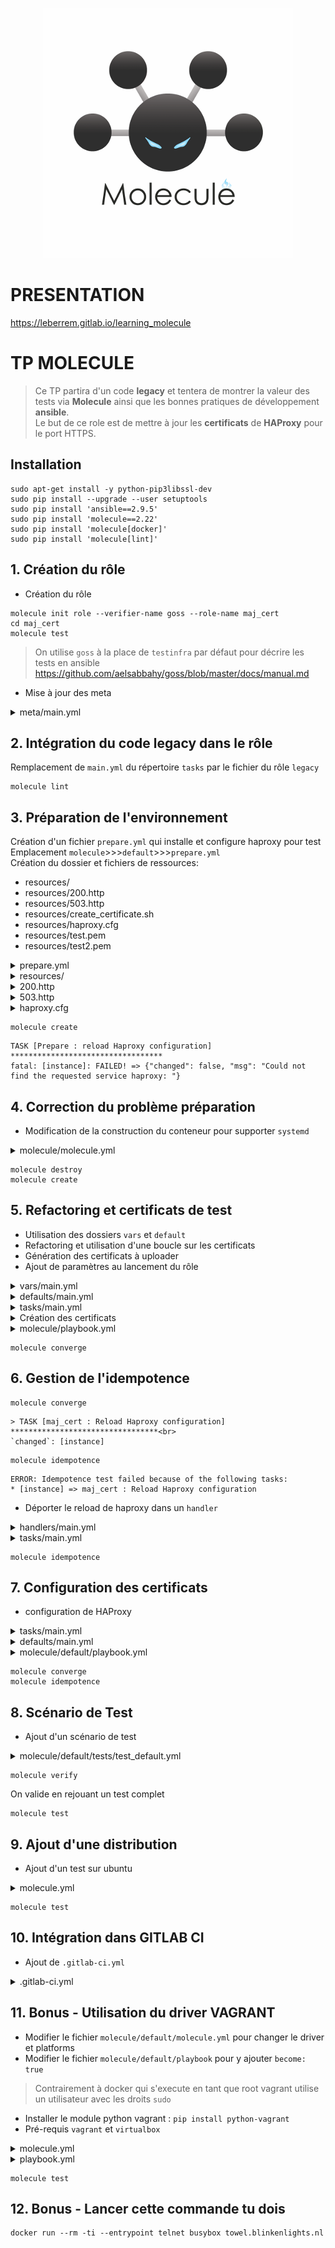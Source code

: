 <div align="center">

![black molecule](images/black%20molecule.png)

</div>

# PRESENTATION

https://leberrem.gitlab.io/learning_molecule

# TP MOLECULE

> Ce TP partira d'un code **legacy** et tentera de montrer la valeur des tests via **Molecule** ainsi que les bonnes pratiques de développement **ansible**.<br>
> Le but de ce role est de mettre à jour les **certificats** de **HAProxy** pour le port HTTPS.

## Installation

```shell
sudo apt-get install -y python-pip3libssl-dev
sudo pip install --upgrade --user setuptools
sudo pip install 'ansible==2.9.5'
sudo pip install 'molecule==2.22'
sudo pip install 'molecule[docker]'
sudo pip install 'molecule[lint]'
```

## 1. Création du rôle

* Création du rôle

```shell
molecule init role --verifier-name goss --role-name maj_cert
cd maj_cert
molecule test
```

> On utilise `goss` à la place de `testinfra` par défaut pour décrire les tests en ansible<br>
> <https://github.com/aelsabbahy/goss/blob/master/docs/manual.md>

* Mise à jour des meta

<details><summary>meta/main.yml</summary>
<p>

```yml
---
galaxy_info:
  author: Mikaël LE BERRE
  description: Configuration des certificats HAProxy
  company: MLB
  license: Private
  min_ansible_version: 2.9
  platforms:
  - name: Centos
    versions:
    - 7
  - name: Ubuntu
    versions:
    - 16.04
  galaxy_tags: []
dependencies: []
```

</p>
</details>

## 2. Intégration du code legacy dans le rôle

Remplacement de `main.yml` du répertoire `tasks` par le fichier du rôle `legacy`

```shell
molecule lint
```

## 3. Préparation de l'environnement

Création d'un fichier `prepare.yml` qui installe et configure haproxy pour test<br>
Emplacement `molecule`>>>`default`>>>`prepare.yml`<br>
Création du dossier et fichiers de ressources:

* resources/
* resources/200.http
* resources/503.http
* resources/create_certificate.sh
* resources/haproxy.cfg
* resources/test.pem
* resources/test2.pem

<details><summary>prepare.yml</summary>
<p>

```yml
---

- name: "Prepare"
  hosts: all
  become: yes

  vars:
    haproxy_dir: "/etc/haproxy"

  tasks:
    - name: "Prepare : Install haproxy"
      package:
        name: "haproxy"
        state: present

    - name: "Prepare : Install openssl"
      package:
        name: "openssl"
        state: present

    - name: "Prepare : generate certificate"
      shell: |
        openssl genrsa -out {{ haproxy_dir }}/default.key 2048
        openssl req -new -key {{ haproxy_dir }}/default.key -out {{ haproxy_dir }}/default.csr -subj "/C=GB/ST=London/L=London/O=Global Security/OU=IT Department/CN=default.com"
        openssl x509 -req -days 365 -in {{ haproxy_dir }}/default.csr -signkey {{ haproxy_dir }}/default.key -out {{ haproxy_dir }}/default.crt
        cat {{ haproxy_dir }}/default.key {{ haproxy_dir }}/default.crt > {{ haproxy_dir }}/default.pem

    - name: "Prepare : copy resources"
      copy:
        src: "{{ item }}"
        dest: "{{ haproxy_dir }}"
      with_items:
        - resources/200.http
        - resources/503.http
        - resources/haproxy.cfg

    - name: "Prepare : reload Haproxy configuration"
      service:
        name: "haproxy"
        state: reloaded
```

</p>
</details>

<details><summary>resources/</summary>
<p>

```html
mkdir -p molecule/default/resources
```

</p>
</details>

<details><summary>200.http</summary>
<p>

```html
HTTP/1.0 200 OK
Cache-Control: no-cache
Connection: close
Content-Type: text/html

<html>
    <title>200 OK</title>
    <body>
        <h1>200 OK</h1>
    </body>
</html>
```

</p>
</details>

<details><summary>503.http</summary>
<p>

```html
HTTP/1.0 503 Service Unavailable
Cache-Control: no-cache
Connection: close
Content-Type: text/html

<html>
    <title>503 Service Unavailable</title>
    <body>
        <h1>503 Service Unavailable</h1>
    </body>
</html>
```

</p>
</details>

<details><summary>haproxy.cfg</summary>
<p>

```ini
global
    log         127.0.0.1 len 4096 local2
    chroot      /var/lib/haproxy
    pidfile     /var/run/haproxy.pid
    user        haproxy
    group       haproxy
    tune.ssl.default-dh-param 2048
    ssl-default-bind-ciphers ECDHE-RSA-AES128-GCM-SHA256:ECDHE-ECDSA-AES128-GCM-SHA256:ECDHE-RSA-AES256-GCM-SHA384:ECDHE-ECDSA-AES256-GCM-SHA384:DHE-RSA-AES128-GCM-SHA256:DHE-DSS-AES128-GCM-SHA256:kEDH+AESGCM:ECDHE-RSA-AES128-SHA256:ECDHE-ECDSA-AES128-SHA256:ECDHE-RSA-AES128-SHA:ECDHE-ECDSA-AES128-SHA:ECDHE-RSA-AES256-SHA384:ECDHE-ECDSA-AES256-SHA384:ECDHE-RSA-AES256-SHA:ECDHE-ECDSA-AES256-SHA:DHE-RSA-AES128-SHA256:DHE-RSA-AES128-SHA:DHE-DSS-AES128-SHA256:DHE-RSA-AES256-SHA256:DHE-DSS-AES256-SHA:DHE-RSA-AES256-SHA:AES128-GCM-SHA256:AES256-GCM-SHA384:AES128-SHA256:AES256-SHA256:AES128-SHA:AES256-SHA:AES:CAMELLIA:DES-CBC3-SHA:!aNULL:!eNULL:!EXPORT:!DES:!RC4:!MD5:!PSK:!aECDH:!EDH-DSS-DES-CBC3-SHA:!EDH-RSA-DES-CBC3-SHA:!KRB5-DES-CBC3-SHA
    ssl-default-bind-options no-sslv3

defaults
    mode        http
    log         global
    option      httplog
    timeout     http-request 10s
    timeout     queue 1m
    timeout     connect 10s
    timeout     client 1m
    timeout     server 7200s
    timeout     http-keep-alive 10s
    timeout     check 10s
    maxconn     5000
    errorfile   503 /etc/haproxy/503.http

frontend web
    bind *:80
    redirect scheme https if !{ ssl_fc }
    default_backend b_default

frontend webssl
    bind *:443 ssl crt /etc/haproxy/default.pem no-sslv3
    http-request set-header X-Forwarded-Proto https if { ssl_fc }
    capture request header User-Agent len 20
    default_backend b_default

backend b_default
    errorfile 503 /etc/haproxy/200.http
```

</p>
</details>

```shell
molecule create
```

```shell
TASK [Prepare : reload Haproxy configuration] **********************************
fatal: [instance]: FAILED! => {"changed": false, "msg": "Could not find the requested service haproxy: "}
```

## 4. Correction du problème préparation

* Modification de la construction du conteneur pour supporter `systemd`

<details><summary>molecule/molecule.yml</summary>
<p>

```yml
---
dependency:
  name: galaxy
driver:
  name: docker
lint:
  name: yamllint
platforms:
  - name: instance
    image: centos:7
    # --- systemd ---
    command: /sbin/init
    tmpfs:
      - /run
      - /tmp
    volumes:
      - /sys/fs/cgroup:/sys/fs/cgroup:ro
provisioner:
  name: ansible
  lint:
    name: ansible-lint
verifier:
  name: goss
  lint:
    name: yamllint
```

</p>
</details>

```shell
molecule destroy
molecule create
```

## 5. Refactoring et certificats de test

* Utilisation des dossiers `vars` et `default`
* Refactoring et utilisation d'une boucle sur les certificats
* Génération des certificats à uploader
* Ajout de paramètres au lancement du rôle

<details><summary>vars/main.yml</summary>
<p>

```yml
---
cert_files: []
```

</p>
</details>

<details><summary>defaults/main.yml</summary>
<p>

```yml
---
certs_dir: "/etc/haproxy"
```

</p>
</details>

<details><summary>tasks/main.yml</summary>
<p>

```yml
---
- name: "Copy ssl cert for web server"
  copy:
    src: "{{ item.folder }}/{{ item.filename }}"
    dest: "{{ certs_dir }}/{{ item.filename }}"
  with_items:
    - "{{ cert_files }}"

- name: "Reload Haproxy configuration"
  service:
    name: "haproxy"
    state: reloaded
```

</p>
</details>

<details><summary>Création des certificats</summary>
<p>

script `molecule/default/resources/create_certificate.sh` d'aide à la génération des certificats
```shell
#!/bin/bash

if [ -z $1 ]; then
    echo "please enter certificate name as parameter"
    echo "create_certificate.sh default"
    exit 1
else
    name=$1
fi

validity=11499

openssl genrsa -out ${name}.key 2048
openssl req -new -key ${name}.key -out ${name}.csr -subj "/C=GB/ST=London/L=London/O=Global Security/OU=IT Department/CN=${name}.com"
openssl x509 -req -days ${validity} -in ${name}.csr -signkey ${name}.key -out ${name}.crt
cat ${name}.key ${name}.crt > ${name}.pem

rm -f ${name}.crt ${name}.csr ${name}.key

openssl x509 -enddate -noout -in ${name}.pem
```

Génération des certificats de test
```shell
cd molecule/default/resources
sh ./create_certificate.sh test
sh ./create_certificate.sh test2
cd -
```

</p>
</details>

<details><summary>molecule/playbook.yml</summary>
<p>

```yml
---
- name: Converge
  hosts: all
  become: yes
  roles:
    - role: maj_cert
      cert_files:
        - filename: "test.pem"
          folder: "resources"
        - filename: "test2.pem"
          folder: "resources"
```

</p>
</details>

```shell
molecule converge
```

## 6. Gestion de l'idempotence

```shell
molecule converge
```

```shell
> TASK [maj_cert : Reload Haproxy configuration] *********************************<br>
`changed`: [instance]
```

```shell
molecule idempotence
```

```shell
ERROR: Idempotence test failed because of the following tasks:
* [instance] => maj_cert : Reload Haproxy configuration
```

* Déporter le reload de haproxy dans un `handler`

<details><summary>handlers/main.yml</summary>
<p>

```yml
---
- name: "Reload Haproxy"
  service:
    name: "haproxy"
    state: reloaded
```

</p>
</details>

<details><summary>tasks/main.yml</summary>
<p>

```yml
---
- name: "Copy ssl cert for web server"
  copy:
    src: "{{ item.folder }}/{{ item.filename }}"
    dest: "{{ certs_dir }}/{{ item.filename }}"
  with_items:
    - "{{ cert_files }}"
  notify:
     - Reload Haproxy
```

</p>
</details>

```shell
molecule idempotence
```

## 7. Configuration des certificats

* configuration de HAProxy

<details><summary>tasks/main.yml</summary>
<p>

```yml

---
- name: "Copy ssl cert for web server"
  copy:
    src: "{{ item.folder }}/{{ item.filename }}"
    dest: "{{ certs_dir }}/{{ item.filename }}"
  with_items:
    - "{{ cert_files }}"
  notify:
     - Reload Haproxy

- name: "Update HAProxy configuration"
  block:

  - name: "intialize certs string"
    set_fact:
      certs_strings: ""

  - name: "create certs string"
    set_fact:
      certs_strings: "{{ certs_strings }} crt {{ certs_dir }}/{{ item.filename }}"
    with_items:
      - "{{ cert_files }}"

  - name: "view certs string"
    debug:
      msg: "{{ certs_strings }}"

  - name: "update ssl configuration"
    lineinfile:
      path: "{{ haproxy_config }}"
      regexp: '(^.*{{ frontend_port }}.*?)\ crt.*(\ no-sslv3.*$)'
      line: '\1{{ certs_strings }}\2'
      backrefs: yes
      state: present
    notify:
      - Reload Haproxy

  when: maj_haproxy_config
```

</p>
</details>

<details><summary>defaults/main.yml</summary>
<p>

```yml
---
certs_dir: "/etc/haproxy"
maj_haproxy_config: false
haproxy_config: "/etc/haproxy/haproxy.cfg"
frontend_port: "443"
```

</p>
</details>

<details><summary>molecule/default/playbook.yml</summary>
<p>

```yml
---
- name: Converge
  hosts: all
  roles:
    - role: maj_cert
      cert_files:
        - filename: "test.pem"
          folder: "resources"
        - filename: "test2.pem"
          folder: "resources"
      maj_haproxy_config: true
```

</p>
</details>


```shell
molecule converge
molecule idempotence
```

## 8. Scénario de Test

* Ajout d'un scénario de test

<details><summary>molecule/default/tests/test_default.yml</summary>
<p>

```yml
# Molecule managed

---
command:
  version:
    exit-status: 0
    exec: "echo -n | openssl s_client -connect 127.0.0.1:443 -servername test2.com 2>/dev/null | openssl x509 -noout -text | grep -i 'subject:' | sed 's/^.*CN=//'"
    stdout:
    - test2.com
    stderr: []
    timeout: 1000
    skip: false
```

</p>
</details>

```shell
molecule verify
```

On valide en rejouant un test complet

```shell
molecule test
```

## 9. Ajout d'une distribution

* Ajout d'un test sur ubuntu

<details><summary>molecule.yml</summary>
<p>

```yml
---
dependency:
  name: galaxy
driver:
  name: docker
lint:
  name: yamllint
platforms:
  - name: centos
    image: centos:7
    # --- systemd ---
    command: /sbin/init
    tmpfs:
      - /run
      - /tmp
    volumes:
      - /sys/fs/cgroup:/sys/fs/cgroup:ro
  - name: ubuntu
    image: ubuntu:16.04
    # --- systemd ---
    command: /sbin/init
    security_opts:
      - seccomp=unconfined
    tmpfs:
      - /tmp
      - /run
      - /run/lock
    volumes:
      - /sys/fs/cgroup:/sys/fs/cgroup:ro
provisioner:
  name: ansible
  lint:
    name: ansible-lint
verifier:
  name: goss
  lint:
    name: yamllint
```

</p>
</details>

```shell
molecule test
```

## 10. Intégration dans GITLAB CI

* Ajout de `.gitlab-ci.yml`

<details><summary>.gitlab-ci.yml</summary>
<p>

```yml
---
image: quay.io/ansible/molecule:latest
services:
  - docker:dind

stages:
  - tests

before_script:
  - docker -v
  - python -V
  - ansible --version
  - molecule --version

molecule:
  stage: tests
  tags:
    - docker
  variables:
    DOCKER_HOST: "tcp://docker:2375"
    PY_COLORS: 1
  script:
    - molecule test
```

</p>
</details>

## 11. Bonus - Utilisation du driver VAGRANT

* Modifier le fichier `molecule/default/molecule.yml` pour changer le driver et platforms
* Modifier le fichier `molecule/default/playbook` pour y ajouter `become: true`
> Contrairement à docker qui s'execute en tant que root vagrant utilise un utilisateur avec les droits `sudo`
* Installer le module python vagrant : `pip install python-vagrant`
* Pré-requis `vagrant` et `virtualbox`

<details><summary>molecule.yml</summary>
<p>

```yml
---
dependency:
  name: galaxy
driver:
  name: vagrant
  provider:
    name: virtualbox
lint:
  name: yamllint
platforms:
  - name: instance
    box: centos/7
provisioner:
  name: ansible
  lint:
    name: ansible-lint
verifier:
  name: goss
  lint:
    name: yamllint
```

</p>
</details>

<details><summary>playbook.yml</summary>
<p>

```yml
---
- name: Converge
  hosts: all
  become: true
  roles:
    - role: maj_cert
      cert_files:
        - filename: "test.pem"
          folder: "resources"
        - filename: "test2.pem"
          folder: "resources"
      maj_haproxy_config: true
```

</p>
</details>

```shell
molecule test
```

## 12. Bonus - Lancer cette commande tu dois

```shell
docker run --rm -ti --entrypoint telnet busybox towel.blinkenlights.nl
```
